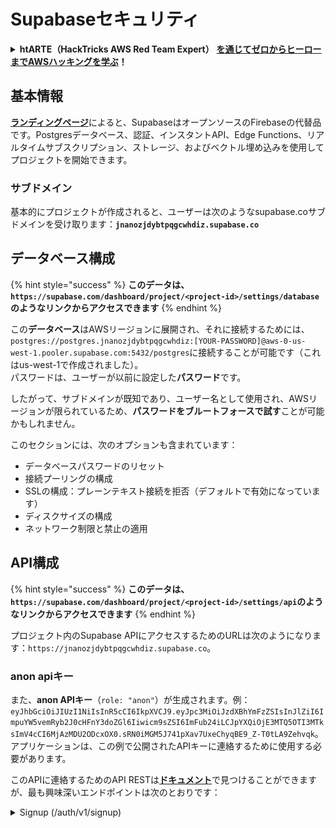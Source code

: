 # Supabaseセキュリティ

<details>

<summary><strong>htARTE（HackTricks AWS Red Team Expert）</strong> <a href="https://training.hacktricks.xyz/courses/arte"><strong>を通じてゼロからヒーローまでAWSハッキングを学ぶ</strong></a><strong>！</strong></summary>

HackTricksをサポートする他の方法：

- **HackTricksで企業を宣伝**したい場合や**HackTricksをPDFでダウンロード**したい場合は、[**SUBSCRIPTION PLANS**](https://github.com/sponsors/carlospolop)をチェックしてください！
- [**公式PEASS＆HackTricksスワッグ**](https://peass.creator-spring.com)を入手する
- [**The PEASS Family**](https://opensea.io/collection/the-peass-family)を発見し、独占的な[**NFTs**](https://opensea.io/collection/the-peass-family)のコレクションを見つける
- 💬 [**Discordグループ**](https://discord.gg/hRep4RUj7f)または[**telegramグループ**](https://t.me/peass)に**参加**するか、**Twitter** 🐦 [**@hacktricks\_live**](https://twitter.com/hacktricks\_live)をフォローする
- **HackTricks**と[**HackTricks Cloud**](https://github.com/carlospolop/hacktricks-cloud)のGitHubリポジトリにPRを提出して、あなたのハッキングテクニックを共有する

</details>

## 基本情報

[**ランディングページ**](https://supabase.com/)によると、SupabaseはオープンソースのFirebaseの代替品です。Postgresデータベース、認証、インスタントAPI、Edge Functions、リアルタイムサブスクリプション、ストレージ、およびベクトル埋め込みを使用してプロジェクトを開始できます。

### サブドメイン

基本的にプロジェクトが作成されると、ユーザーは次のようなsupabase.coサブドメインを受け取ります：**`jnanozjdybtpqgcwhdiz.supabase.co`**

## **データベース構成**

{% hint style="success" %}
**このデータは、`https://supabase.com/dashboard/project/<project-id>/settings/database`のようなリンクからアクセスできます**
{% endhint %}

この**データベース**はAWSリージョンに展開され、それに接続するためには、`postgres://postgres.jnanozjdybtpqgcwhdiz:[YOUR-PASSWORD]@aws-0-us-west-1.pooler.supabase.com:5432/postgres`に接続することが可能です（これはus-west-1で作成されました）。\
パスワードは、ユーザーが以前に設定した**パスワード**です。

したがって、サブドメインが既知であり、ユーザー名として使用され、AWSリージョンが限られているため、**パスワードをブルートフォースで試す**ことが可能かもしれません。

このセクションには、次のオプションも含まれています：

- データベースパスワードのリセット
- 接続プーリングの構成
- SSLの構成：プレーンテキスト接続を拒否（デフォルトで有効になっています）
- ディスクサイズの構成
- ネットワーク制限と禁止の適用

## API構成

{% hint style="success" %}
**このデータは、`https://supabase.com/dashboard/project/<project-id>/settings/api`のようなリンクからアクセスできます**
{% endhint %}

プロジェクト内のSupabase APIにアクセスするためのURLは次のようになります：`https://jnanozjdybtpqgcwhdiz.supabase.co`。

### anon apiキー

また、**anon APIキー**（`role: "anon"`）が生成されます。例：`eyJhbGciOiJIUzI1NiIsInR5cCI6IkpXVCJ9.eyJpc3MiOiJzdXBhYmFzZSIsInJlZiI6ImpuYW5vemRyb2J0cHFnY3doZGl6Iiwicm9sZSI6ImFub24iLCJpYXQiOjE3MTQ5OTI3MTksImV4cCI6MjAzMDU2ODcxOX0.sRN0iMGM5J741pXav7UxeChyqBE9_Z-T0tLA9Zehvqk`。アプリケーションは、この例で公開されたAPIキーに連絡するために使用する必要があります。

このAPIに連絡するためのAPI RESTは[**ドキュメント**](https://supabase.com/docs/reference/self-hosting-auth/returns-the-configuration-settings-for-the-gotrue-server)で見つけることができますが、最も興味深いエンドポイントは次のとおりです：

<details>

<summary>Signup (/auth/v1/signup)</summary>
```
POST /auth/v1/signup HTTP/2
Host: id.io.net
Content-Length: 90
X-Client-Info: supabase-js-web/2.39.2
Sec-Ch-Ua: "Not-A.Brand";v="99", "Chromium";v="124"
Sec-Ch-Ua-Mobile: ?0
Authorization: Bearer eyJhbGciOiJIUzI1NiIsInR5cCI6IkpXVCJ9.eyJpc3MiOiJzdXBhYmFzZSIsInJlZiI6ImpuYW5vemRyb2J0cHFnY3doZGl6Iiwicm9sZSI6ImFub24iLCJpYXQiOjE3MTQ5OTI3MTksImV4cCI6MjAzMDU2ODcxOX0.sRN0iMGM5J741pXav7UxeChyqBE9_Z-T0tLA9Zehvqk
User-Agent: Mozilla/5.0 (Windows NT 10.0; Win64; x64) AppleWebKit/537.36 (KHTML, like Gecko) Chrome/124.0.6367.60 Safari/537.36
Content-Type: application/json;charset=UTF-8
Apikey: eyJhbGciOiJIUzI1NiIsInR5cCI6IkpXVCJ9.eyJpc3MiOiJzdXBhYmFzZSIsInJlZiI6ImpuYW5vemRyb2J0cHFnY3doZGl6Iiwicm9sZSI6ImFub24iLCJpYXQiOjE3MTQ5OTI3MTksImV4cCI6MjAzMDU2ODcxOX0.sRN0iMGM5J741pXav7UxeChyqBE9_Z-T0tLA9Zehvqk
Sec-Ch-Ua-Platform: "macOS"
Accept: */*
Origin: https://cloud.io.net
Sec-Fetch-Site: same-site
Sec-Fetch-Mode: cors
Sec-Fetch-Dest: empty
Referer: https://cloud.io.net/
Accept-Encoding: gzip, deflate, br
Accept-Language: en-GB,en-US;q=0.9,en;q=0.8
Priority: u=1, i

{"email":"test@exmaple.com","password":"SomeCOmplexPwd239."}
```
</details>

<details>

<summary>ログイン (/auth/v1/token?grant_type=password)</summary>
```
POST /auth/v1/token?grant_type=password HTTP/2
Host: hypzbtgspjkludjcnjxl.supabase.co
Content-Length: 80
X-Client-Info: supabase-js-web/2.39.2
Sec-Ch-Ua: "Not-A.Brand";v="99", "Chromium";v="124"
Sec-Ch-Ua-Mobile: ?0
Authorization: Bearer eyJhbGciOiJIUzI1NiIsInR5cCI6IkpXVCJ9.eyJpc3MiOiJzdXBhYmFzZSIsInJlZiI6ImpuYW5vemRyb2J0cHFnY3doZGl6Iiwicm9sZSI6ImFub24iLCJpYXQiOjE3MTQ5OTI3MTksImV4cCI6MjAzMDU2ODcxOX0.sRN0iMGM5J741pXav7UxeChyqBE9_Z-T0tLA9Zehvqk
User-Agent: Mozilla/5.0 (Windows NT 10.0; Win64; x64) AppleWebKit/537.36 (KHTML, like Gecko) Chrome/124.0.6367.60 Safari/537.36
Content-Type: application/json;charset=UTF-8
Apikey: eyJhbGciOiJIUzI1NiIsInR5cCI6IkpXVCJ9.eyJpc3MiOiJzdXBhYmFzZSIsInJlZiI6ImpuYW5vemRyb2J0cHFnY3doZGl6Iiwicm9sZSI6ImFub24iLCJpYXQiOjE3MTQ5OTI3MTksImV4cCI6MjAzMDU2ODcxOX0.sRN0iMGM5J741pXav7UxeChyqBE9_Z-T0tLA9Zehvqk
Sec-Ch-Ua-Platform: "macOS"
Accept: */*
Origin: https://cloud.io.net
Sec-Fetch-Site: same-site
Sec-Fetch-Mode: cors
Sec-Fetch-Dest: empty
Referer: https://cloud.io.net/
Accept-Encoding: gzip, deflate, br
Accept-Language: en-GB,en-US;q=0.9,en;q=0.8
Priority: u=1, i

{"email":"test@exmaple.com","password":"SomeCOmplexPwd239."}
```
</details>

### シークレット / サービスロール API キー

**`role: "service_role"`** を持つシークレット API キーも生成されます。この API キーは **Row Level Security** をバイパスできるため、秘密にしておく必要があります。

このような形式の API キーです: `eyJhbGciOiJIUzI1NiIsInR5cCI6IkpXVCJ9.eyJpc3MiOiJzdXBhYmFzZSIsInJlZiI6ImpuYW5vemRyb2J0cHFnY3doZGl6Iiwicm9sZSI6InNlcnZpY2Vfcm9sZSIsImlhdCI6MTcxNDk5MjcxOSwiZXhwIjoyMDMwNTY4NzE5fQ.0a8fHGp3N_GiPq0y0dwfs06ywd-zhTwsm486Tha7354`

### JWT シークレット

アプリケーションが **カスタム JWT トークンを作成して署名** できるように、**JWT シークレット** も生成されます。

## 認証

### サインアップ

{% hint style="success" %}
**デフォルト** では、supabase は **新しいユーザーがプロジェクトにアカウントを作成** することを許可します。これは、先に述べた API エンドポイントを使用して行います。
{% endhint %}

ただし、これらの新しいアカウントは、**デフォルトでは** **メールアドレスを検証する必要があります**。アカウントにログインするためには。メールアドレスを検証せずにログインを許可するために **"匿名サインインを許可"** を有効にすることが可能です。これにより、**予期しないデータにアクセス** できる可能性があります（彼らは `public` と `authenticated` のロールを取得します）。
これは非常に悪い考えです。なぜなら、supabase はアクティブなユーザーごとに料金が発生するため、人々がユーザーを作成してログインし、supabase がそれらに対して料金を請求する可能性があるからです。

<figure><img src="../.gitbook/assets/image (1) (1).png" alt=""><figcaption></figcaption></figure>

### パスワードとセッション

最小パスワード長を指定したり（デフォルトでは）、要件を設定したり（デフォルトではしない）、流出したパスワードの使用を禁止したりすることが可能です。
デフォルトの要件は弱いため、**要件を向上させることが推奨** されます。

* ユーザーセッション: ユーザーセッションの動作を構成することが可能です（タイムアウト、ユーザーごとに1つのセッション...）
* ボットおよび乱用保護: Captcha を有効にすることが可能です。

### SMTP 設定

SMTP を設定してメールを送信することが可能です。

### 高度な設定

* アクセストークンの有効期限を設定する（デフォルトは 3600）
* 潜在的に危険なリフレッシュトークンを検出および取り消すためのタイムアウトを設定する
* MFA: ユーザーごとに同時に登録できる MFA 要素の数を示す（デフォルトは 10）
* 最大直接データベース接続数: 認証に使用される接続の最大数（デフォルトは 10）
* 最大リクエスト期間: 認証リクエストが続行できる最大時間（デフォルトは 10秒）

## ストレージ

{% hint style="success" %}
Supabase は **ファイルを保存** し、それらを URL を介してアクセス可能にします（S3 バケットを使用します）。
{% endhint %}

* アップロードファイルサイズ制限を設定する（デフォルトは 50MB）
* S3 接続は、次のような URL で提供されます: `https://jnanozjdybtpqgcwhdiz.supabase.co/storage/v1/s3`
* `access key ID`（例: `a37d96544d82ba90057e0e06131d0a7b`）と `secret access key`（例: `58420818223133077c2cec6712a4f909aec93b4daeedae205aa8e30d5a860628`）から構成される S3 アクセスキーを **リクエストする** ことが可能です。

## エッジ関数

Supabase には **エッジ関数** にアクセス可能な **シークレット** を保存することも可能です（Web から作成および削除することができますが、その値に直接アクセスすることはできません）。
